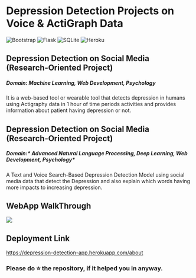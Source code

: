 # Depression Detection Projects on Voice & ActiGraph Data
![Bootstrap](https://img.shields.io/badge/Bootstrap-v4.5-blue) ![Flask](https://img.shields.io/badge/Falsk-v1.1.2-green) ![SQLite](https://img.shields.io/badge/SQLite-Latest-orange) ![Heroku](https://img.shields.io/badge/Heroku-Cloud%20Application%20Platform-blue)

## Depression Detection on Social Media (Research-Oriented Project)
##### Domain: *Machine Learning, Web Development, Psychology*

It is a web-based tool or wearable tool that detects depression in humans using Actigraphy data in 1 hour of time periods activities and provides information about patient having depression or not.

## Depression Detection on Social Media (Research-Oriented Project)
##### Domain:* Advanced Natural Language Processing, Deep Learning, Web Development, Psychology*

A Text and Voice Search-Based Depression Detection Model using social media data that detect the Depression and also explain which words having more impacts to increasing depression.

## WebApp WalkThrough
![](https://github.com/TechyNilesh/Depression_Detection_Projects_on_Voice_and_ActiGraph_data/blob/master/Dipression_Detection_Projects_Voice_smartwatch_data.gif?raw=true)

## Deployment  Link
https://depression-detection-app.herokuapp.com/about

### Please do ⭐ the repository, if it helped you in anyway.

